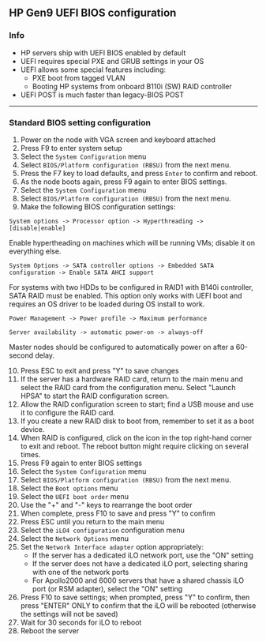 ## HP Gen9 UEFI BIOS configuration

### Info
 * HP servers ship with UEFI BIOS enabled by default
 * UEFI requires special PXE and GRUB settings in your OS
 * UEFI allows some special features including:
     * PXE boot from tagged VLAN
     * Booting HP systems from onboard B110i (SW) RAID controller
 * UEFI POST is much faster than legacy-BIOS POST



***
### Standard BIOS setting configuration
 1. Power on the node with VGA screen and keyboard attached
 2. Press F9 to enter system setup
 3. Select the ```System Configuration``` menu
 4. Select ```BIOS/Platform configuration (RBSU)``` from the next menu.
 5. Press the F7 key to load defaults, and press ```Enter``` to confirm and reboot.
 6. As the node boots again, press F9 again to enter BIOS settings.
 7. Select the ```System Configuration``` menu
 8. Select ```BIOS/Platform configuration (RBSU)``` from the next menu.
 9. Make the following BIOS configuration settings:
```
System options -> Processor option -> Hyperthreading -> [disable|enable]
```
Enable hypertheading on machines which will be running VMs; disable it on everything else. 
```
System Options -> SATA controller options -> Embedded SATA configuration -> Enable SATA AHCI support
```
For systems with two HDDs to be configured in RAID1 with B140i controller, SATA RAID must be enabled. This option only works with UEFI boot and requires an OS driver to be loaded during OS install to work. 
```
Power Management -> Power profile -> Maximum performance
```
```
Server availability -> automatic power-on -> always-off
```
Master nodes should be configured to automatically power on after a 60-second delay.


  10. Press ESC to exit and press "Y" to save changes
  11. If the server has a hardware RAID card, return to the main menu and select the RAID card from the configuration menu. Select "Launch HPSA" to start the RAID configuration screen.
  12. Allow the RAID configuration screen to start; find a USB mouse and use it to configure the RAID card.
  13. If you create a new RAID disk to boot from, remember to set it as a boot device. 
  14. When RAID is configured, click on the icon in the top right-hand corner to exit and reboot. The reboot button might require clicking on several times. 
  15. Press F9 again to enter BIOS settings
  16. Select the ```System Configuration``` menu
  17. Select ```BIOS/Platform configuration (RBSU)``` from the next menu.
  18. Select the ```Boot options``` menu
  19. Select the ```UEFI boot order``` menu
  20. Use the "+" and "-" keys to rearrange the boot order
  21. When complete, press F10 to save and press "Y" to confirm
  22. Press ESC until you return to the main menu
  23. Select the ```iLO4 configuration``` configuration menu
  24. Select the ```Network Options``` menu
  25. Set the ```Network Interface adapter``` option appropriately:
       * If the server has a dedicated iLO network port, use the "ON" setting
       * If the server does not have a dedicated iLO port, selecting sharing with one of the network ports
       * For Apollo2000 and 6000 servers that have a shared chassis iLO port (or RSM adapter), select the "ON" setting
  26. Press F10 to save settings; when prompted, press "Y" to confirm, then press "ENTER" ONLY to confirm that the iLO will be rebooted (otherwise the settings will not be saved)
  27. Wait for 30 seconds for iLO to reboot
  28. Reboot the server 